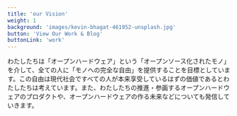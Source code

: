 ```yaml
---
title: 'our Vision'
weight: 1
background: 'images/kevin-bhagat-461952-unsplash.jpg'
button: 'View Our Work & Blog'
buttonLink: 'work'
---
```


わたしたちは「オープンハードウェア」という「オープンソース化されたモノ」を介して、全ての人に「モノへの完全な自由」を提供することを目標としています。この自由は現代社会ですべての人が本来享受しているはずの価値であるとわたしたちは考えています。また、わたしたちの推進・参画するオープンハードウェアのプロダクトや、オープンハードウェアの作る未来などについても発信していきます。
